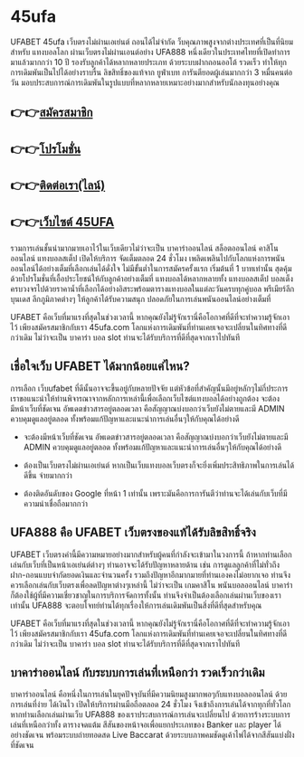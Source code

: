 # 45ufa
UFABET 45ufa เว็บตรงไม่ผ่านเอเย่นต์ ถอนได้ไม่จำกัด ว็บคุณภาพสูงจากต่างประเทศที่เป็นที่นิยมสำหรับ แทงบอลโลก ผ่านเว็บตรงไม่ผ่านเอนต์อย่าง UFA888 หนึ่งเดียวในประเทศไทยที่เปิดทำการมาแล้วมากกว่า 10 ปี รองรับลูกค้าได้หลากหลายประเภท ด้วยระบบฝากถอนออโต้ รวดเร็ว ทำให้ทุกการเดิมพันเป็นไปได้อย่างราบรื่น ลิขสิทธิ์ของแท้จาก ยูฟ่าเบท การันตียอดผู้เล่นมากกว่า 3 หมื่นคนต่อวัน มอบประสบการณ์การเดิมพันในรูปแบบที่หลากหลายเหมาะอย่างมากสำหรับนักลงทุนอย่างคุณ

<h2>👉👉<a href="https://45ufa.com/register">สมัครสมาชิก</a></h2>
<h2>👉👉<a href="https://45ufa.com/promotion">โปรโมชั่น</a></h2>
<h2>👉👉<a href="https://line.me/R/ti/p/@45ufa">ติดต่อเรา(ไลน์)</a></h2>
<h2>👉👉<a href="https://45ufa.com/">เว็บไซต์ 45UFA</a></h2>

รวมการเล่นชั้นนำมากมายเอาไว้ในเว็บเดียวไม่ว่าจะเป็น บาคาร่าออนไลน์ สล็อตออนไลน์ คาสิโนออนไลน์ แทงบอลสเต็ป เปิดให้บริการ จัดเต็มตลอด 24 ชั่วโมง เพลิดเพลินไปกับโลกแห่งการพนันออนไลน์ได้อย่างเต็มที่เลือกเล่นได้ดั่งใจ ไม่มีขั้นต่ำในการสมัครครั้งแรก เริ่มต้นที่ 1 บาทเท่านั้น สุดคุ้มด้วยโปรโมชั่นที่เอื้อประโยชน์ให้กับลูกค้าอย่างเต็มที่
แทงบอลได้หลากหลายทั้ง แทงบอลสเต็ป บอลเต็ง ครบวงจรไปด้วยราคาน้ำที่เลือกได้อย่างอิสระพร้อมตารางแทงบอลในแต่ละวันครบทุกคู่บอล พรีเมียร์ลีก บุนเดส ลีกภูมิภาคต่างๆ ให้ลูกค้าได้รับความสนุก ปลอดภัยในการเล่นพนันออนไลน์อย่างเต็มที่

UFABET คือเว็บที่มาแรงที่สุดในช่วงเวลานี้ หากคุณยังไม่รู้จักเรานี่คือโอกาศที่ดีที่จะทำความรู้จักเอาไว้ เพียงสมัครสมาชิกกับเรา 45ufa.com โลกแห่งการเดิมพันที่ท่านเคยเจอจะเปลี่ยนในทิศทางที่ดีกว่าเดิม ไม่ว่าจะเป็น บาคาร่า บอล slot ท่านจะได้รับบริการที่ดีที่สุดจากเราไปทันที

<h2>เชื่อใจเว็บ UFABET ได้มากน้อยแค่ไหน?</h2>

การเลือก เว็บufabet ที่ดีนั้นอาจจะขึ้นอยู่กับหลายปัจจัย แต่หัวข้อที่สำคัญนั้นมีอยู่หลักๆไม่กี่ประการ เราขอแนะนำให้ท่านพิจารณาจากหลักการเหล่านี้เพื่อเลือกเว็บไซต์แทงบอลได้อย่างถูกต้อง
จะต้องมีหน้าเว็บที่ชัดเจน อัพเดตข่าวสารอยู่ตลอดเวลา คือสัญญาณบ่งบอกว่าเว็บยังไม่ตายและมี ADMIN ควบคุมดูแลอยู่ตลอด ทั้งพร้อมแก้ปัญหาและแนะนำการเล่นอื่นๆให้กับคุณได้อย่างดี


- จะต้องมีหน้าเว็บที่ชัดเจน อัพเดตข่าวสารอยู่ตลอดเวลา คือสัญญาณบ่งบอกว่าเว็บยังไม่ตายและมี ADMIN ควบคุมดูแลอยู่ตลอด ทั้งพร้อมแก้ปัญหาและแนะนำการเล่นอื่นๆให้กับคุณได้อย่างดี

- ต้องเป็นเว็บตรงไม่ผ่านเอเย่นต์ หากเป็นเว็บแทงบอลเว็บตรงก็จะยิ่งเพิ่มประสิทธิภาพในการเล่นได้ดีขึ้น จ่ายมากกว่า

- ต้องติดอันดับของ Google ที่หน้า 1 เท่านั้น เพราะมันคือการการันตีว่าท่านจะได้เล่นกับเว็บที่มีความน่าเชื่อถือมากกว่า

<h2>UFA888 คือ UFABET เว็บตรงของแท้ได้รับลิขสิทธิ์จริง</h2>

UFABET เว็บตรงคำนี้มีความหมายอย่างมากสำหรับผู้คนที่กำลังจะเข้ามาในวงการนี้ ถ้าหากท่านเลือกเล่นกับเว็บที่เป็นหน้าเอเย่นต์ต่างๆ ท่านอาจจะได้รับปัญหาหลายด้าน เช่น การดูแลลูกค้าที่ไม่ทั่วถึง ฝาก-ถอนแบบจำกัดยอดเงินและจำนวนครั้ง รวมถึงปัญหาอีกมากมายที่ท่านเองคงไม่อยากเจอ ท่านจึงควรเลือกเล่นกับเว็บตรงเพื่อลดปัญหาต่างๆเหล่านี้ ไม่ว่าจะเป็น เกมคาสิโน พนันบอลออนไลน์ บาคาร่า ก็ต้องใช้ผู้ที่มีความเชี่ยวชาญในการบริการจัดการทั้งนั้น ท่านจึงจำเป็นต้องเลือกเล่นผ่านเว็บของเราเท่านั้น UFA888 จะตอบโจทย์ท่านได้ทุกเรื่องให้การเล่นเดิมพันเป็นสิ่งที่ดีที่สุดสำหรับคุณ

UFABET คือเว็บที่มาแรงที่สุดในช่วงเวลานี้ หากคุณยังไม่รู้จักเรานี่คือโอกาศที่ดีที่จะทำความรู้จักเอาไว้ เพียงสมัครสมาชิกกับเรา 45ufa.com โลกแห่งการเดิมพันที่ท่านเคยเจอจะเปลี่ยนในทิศทางที่ดีกว่าเดิม ไม่ว่าจะเป็น บาคาร่า บอล slot ท่านจะได้รับบริการที่ดีที่สุดจากเราไปทันที

<h2>บาคาร่าออนไลน์ กับระบบการเล่นที่เหนือกว่า รวดเร็วกว่าเดิม</h2>

บาคาร่าออนไลน์ คือหนึ่งในการเล่นในยุคปัจจุบันที่มีความนิยมสูงมากพอๆกับแทงบอลออนไลน์ ด้วยการเล่นที่ง่าย ได้เงินไว เปิดให้บริการผ่านมือถือตลอด 24 ชั่วโมง จึงเข้าถึงการเล่นได้จากทุกที่ทั่วโลก หากท่านเลือกเล่นผ่านเว็บ UFA888 ของเราประสบการณ์การเล่นจะเปลี่ยนไป ด้วยการร้างระบบการเล่นที่เหนือกว่าทั้ง ตารางจดแต้ม สีสันของหน้าจอเพื่อแยกประเภทของ Banker และ player ได้อย่างชัดเจน พร้อมระบบถ่ายทอดสด Live Baccarat ด้วยระบบภาพคมชัดดูเค้าไพ่ได้จากสีสันแบ่งฝั่งที่ชัดเจน
